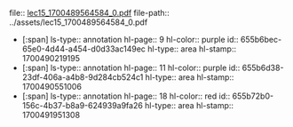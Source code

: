 file:: [lec15_1700489564584_0.pdf](../assets/lec15_1700489564584_0.pdf)
file-path:: ../assets/lec15_1700489564584_0.pdf

- [:span]
  ls-type:: annotation
  hl-page:: 9
  hl-color:: purple
  id:: 655b6bec-65e0-4d44-a454-d0d33ac149ec
  hl-type:: area
  hl-stamp:: 1700490219195
- [:span]
  ls-type:: annotation
  hl-page:: 11
  hl-color:: purple
  id:: 655b6d38-23df-406a-a4b8-9d284cb524c1
  hl-type:: area
  hl-stamp:: 1700490551006
- [:span]
  ls-type:: annotation
  hl-page:: 18
  hl-color:: red
  id:: 655b72b0-156c-4b37-b8a9-624939a9fa26
  hl-type:: area
  hl-stamp:: 1700491951308